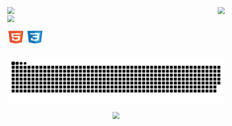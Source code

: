 <!--  TABELAS  -->
<div align="left">
   <img  align="right" src="https://media4.giphy.com/media/R7m04yMaGWVeE/giphy.gif" >
  <a href="https://github.com/KaikSelhorst">
    <img height="180em" src="https://github-readme-stats.vercel.app/api?username=KaikSelhorst&count_private=true&show_icons=true&theme=nord&hide_border=none&locale=pt-br"/><br>
    <img height="170em" src="https://github-readme-stats.vercel.app/api/top-langs/?username=KaikSelhorst&layout=compact&theme=nord&hide_border=none&locale=pt-br&card_width=250px"/>
  </a>
</div>

<!--  ICONES -->
 <div align="left"style="display: inline_block"><br>
   <img  alt="Kaik-HTML" height="30" width="40" src="https://raw.githubusercontent.com/devicons/devicon/master/icons/html5/html5-original.svg">
   <img alt="Kaik-CSS" height="30" width="40" src="https://raw.githubusercontent.com/devicons/devicon/master/icons/css3/css3-original.svg">
 </div>
  
  ##
<!-- COBRINHA   -->
<div align="center">
  
  ![Snake animation](https://github.com/KaikSelhorst/KaikSelhorst/blob/output/github-contribution-grid-snake.svg)

</div>

<div align="center">
  <img  src="https://media4.giphy.com/media/R7m04yMaGWVeE/giphy.gif" >
</div>
